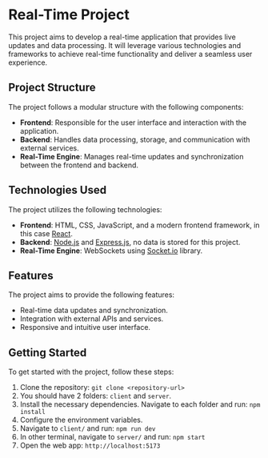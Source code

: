 # Real-Time Project

This project aims to develop a real-time application that provides live updates and data processing. It will leverage various technologies and frameworks to achieve real-time functionality and deliver a seamless user experience.

## Project Structure

The project follows a modular structure with the following components:

- **Frontend**: Responsible for the user interface and interaction with the application.
- **Backend**: Handles data processing, storage, and communication with external services.
- **Real-Time Engine**: Manages real-time updates and synchronization between the frontend and backend.

## Technologies Used

The project utilizes the following technologies:

- **Frontend**: HTML, CSS, JavaScript, and a modern frontend framework, in this case [React](https://react.dev/).
- **Backend**: [Node.js](https://nodejs.org/en) and [Express.js](https://expressjs.com/), no data is stored for this project.
- **Real-Time Engine**: WebSockets using [Socket.io](https://socket.io/) library.

## Features

The project aims to provide the following features:

- Real-time data updates and synchronization.
- Integration with external APIs and services.
- Responsive and intuitive user interface.

## Getting Started

To get started with the project, follow these steps:

1. Clone the repository: `git clone <repository-url>`
2. You should have 2 folders: `client` and `server`.
3. Install the necessary dependencies. Navigate to each folder and run: `npm install`
4. Configure the environment variables.
5. Navigate to `client/` and run: `npm run dev`
6. In other terminal, navigate to `server/` and run: `npm start`
4. Open the web app: `http://localhost:5173`


